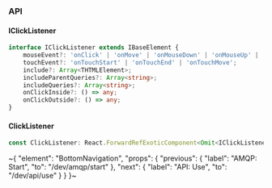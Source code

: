 

### API

#### IClickListener

```ts
interface IClickListener extends IBaseElement {
    mouseEvent?: 'onClick' | 'onMove' | 'onMouseDown' | 'onMouseUp' | 'onMouseEnter' | 'onMouseLeave';
    touchEvent?: 'onTouchStart' | 'onTouchEnd' | 'onTouchMove';
    include?: Array<THTMLElement>;
    includeParentQueries?: Array<string>;
    includeQueries?: Array<string>;
    onClickInside?: () => any;
    onClickOutside?: () => any;
}
```

#### ClickListener

```ts
const ClickListener: React.ForwardRefExoticComponent<Omit<IClickListener, "ref"> & React.RefAttributes<unknown>>;
```

~{
  "element": "BottomNavigation",
  "props": {
    "previous": {
      "label": "AMQP: Start",
      "to": "/dev/amqp/start"
    },
    "next": {
      "label": "API: Use",
      "to": "/dev/api/use"
    }
  }
}~
